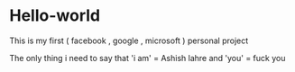 # Hello-world
This is my first ( facebook , google , microsoft  ) personal project 

The only thing i need to say that 'i am' = Ashish lahre
and 'you' = fuck you
